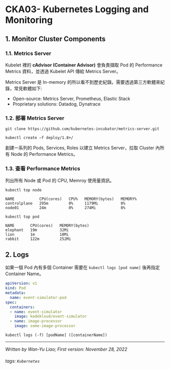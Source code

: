# CKA03- Kubernetes Logging and Monitoring

## 1. Monitor Cluster Components
### 1.1. Metrics Server
Kubelet 裡的 **cAdvisor (Container Advisor)** 會負責擷取 Pod 的 Performance Metrics 資料，並透過 Kubelet API 傳給 Metrics Server。

Metrics Server 是 In-memory 的所以看不到歷史紀錄。需要透過第三方軟體來紀錄，常見軟體如下: 
- Open-source: Metrics Server, Prometheus, Elastic Stack
- Proprietary solutions: Datadog, Dynatrace
### 1.2. 部署 Metrics Server
```
git clone https://github.com/kubernetes-incubator/metrics-server.git
```
```
kubectl create –f deploy/1.8+/
```
創建一系列的 Pods, Services, Roles 以建立 Metrics Server，拉取 Cluster 內所有 Node 的 Performance Metrics。
### 1.3. 查看 Performance Metrics
列出所有 Node 或 Pod 的 CPU, Memroy 使用量資訊。
```
kubectl top node
```
```
NAME           CPU(cores)   CPU%   MEMORY(bytes)   MEMORY%   
controlplane   295m         0%     1179Mi          0%        
node01         24m          0%     274Mi           0%
```
```
kubectl top pod
```
```
NAME       CPU(cores)   MEMORY(bytes)   
elephant   19m          32Mi            
lion       1m           18Mi            
rabbit     122m         252Mi
```

## 2. Logs
如果一個 Pod 內有多個 Container 需要在 `kubectl logs [pod name]` 後再指定 Container Name。
```yaml
apiVersion: v1
kind: Pod
metadata:
  name: event-simulator-pod
spec:
  containers:
  - name: event-simulator
    image: kodekloud/event-simulator
  - name: image-processor
    image: some-image-processor
```
```
kubectl logs (-f) [podName] ([containerName])
```


---
*Written by Wan-Yu Liao; First version: November 28, 2022*

###### tags: `Kubernetes`